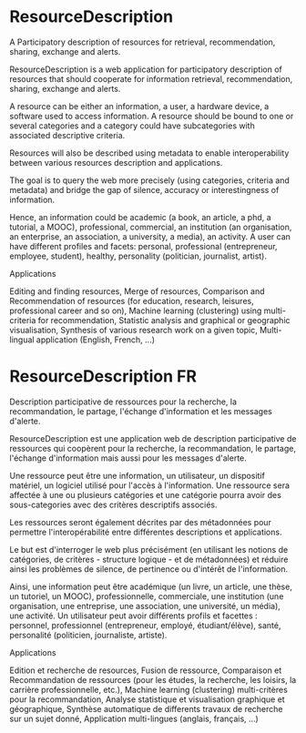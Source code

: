 # ResourceDescription
A Participatory description of resources for retrieval, recommendation, sharing, exchange and alerts. 


ResourceDescription is a web application for participatory description of resources 
that should cooperate for information retrieval, recommendation, sharing, exchange 
and alerts.

A resource can be either an information, a user, a hardware device, a software used 
to access information. A resource should be bound to one or several categories and 
a category could have subcategories with associated descriptive criteria.

Resources will also be described using metadata to enable interoperability between 
various resources description and applications.

The goal is to query the web more precisely (using categories, criteria and metadata) 
and bridge the gap of silence, accuracy or interestingness of information. 


Hence, an information could be academic (a book, an article, a phd, a tutorial, a MOOC), 
professional, commercial, an institution (an organisation, an enterprise, an association, 
a university, a media), an activity.
A user can have different profiles and facets: personal, professional 
(entrepreneur, employee, student), healthy, personality (politician, journalist, artist).

Applications

Editing and finding resources, Merge of resources, Comparison and Recommendation 
of resources (for education, research, leisures, professional career and so on), 
Machine learning (clustering) using multi-criteria for recommendation, 
Statistic analysis and graphical or geographic visualisation, 
Synthesis of various research work on a given topic, 
Multi-lingual application (English, French, ...) 


# ResourceDescription FR 

Description participative de ressources pour la recherche, 
la recommandation, le partage, l'échange d'information et les messages d'alerte.

ResourceDescription est une application web de description participative de ressources 
qui coopèrent pour la recherche, la recommandation, le partage, l'échange d'information 
mais aussi pour les messages d'alerte.

Une ressource peut être une information, un utilisateur, un dispositif matériel, 
un logiciel utilisé pour l'accès à l'information. Une ressource sera affectée à 
une ou plusieurs catégories et une catégorie pourra avoir des sous-categories 
avec des critères descriptifs associés.

Les ressources seront également décrites par des métadonnées pour permettre 
l'interopérabilité entre différentes descriptions et applications.

Le but est d'interroger le web plus précisément 
(en utilisant les notions de catégories, de critères - structure logique - et de 
métadonnées) et réduire ainsi les problèmes de silence, de pertinence ou d'intérêt 
de l'information. 


Ainsi, une information peut être académique (un livre, un article, une thèse, un tutoriel, 
un MOOC), professionnelle, commerciale, une institution (une organisation, une entreprise, 
une association, une université, un média), une activité.
Un utilisateur peut avoir différents profils et facettes : personnel, professionnel 
(entrepreneur, employé, étudiant/élève), santé, personalité 
(politicien, journaliste, artiste).

Applications

Edition et recherche de resources, Fusion de ressource, Comparaison et Recommandation 
de ressources (pour les études, la recherche, les loisirs, la carrière professionnelle, 
etc.), Machine learning (clustering) multi-critères pour la recommandation, 
Analyse statistique et visualisation graphique et géographique, 
Synthèse automatique de differents travaux de recherche sur un sujet donné, 
Application multi-lingues (anglais, français, ...) 




